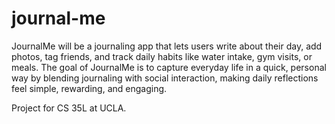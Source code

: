 # journal-me
JournalMe will be a journaling app that lets users write about their day, add photos, tag friends, and track daily habits like water intake, gym visits, or meals. The goal of JournalMe is to capture everyday life in a quick, personal way by blending journaling with social interaction, making daily reflections feel simple, rewarding, and engaging.

Project for CS 35L at UCLA.
